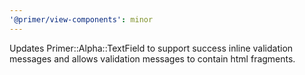 ```yaml
---
'@primer/view-components': minor
---
```


Updates Primer::Alpha::TextField to support success inline validation messages and allows validation messages to contain html fragments.
<!-- Changed components: Primer::Alpha::TextField -->
